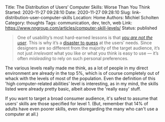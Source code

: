Title: The Distribution of Users’ Computer Skills: Worse Than You Think
Started: 2020-11-27 09:28:10
Date: 2020-11-27 09:28:10
Slug: link-distribution-user-computer-skills
Location: Home
Authors: Michiel Scholten
Category: thoughts
Tags: communication, dev, tech, web
Link: https://www.nngroup.com/articles/computer-skill-levels/
Status: published

> One of usability’s most hard-earned lessons is that <a href="https://www.nngroup.com/articles/design-priorities/"><em>you are not the user</em></a>. This is why it’s a <a href="https://www.nngroup.com/articles/guesses-vs-data/">disaster to guess</a> at the users’ needs. Since designers are so different from the majority of the target audience, it’s not just <em>irrelevant</em> what you like or what you think is easy to use — it’s often <em>misleading</em> to rely on such personal preferences.

The various levels really made me think, as a lot of people in my direct environment are already in the top 5%, which is of course completely out of whack with the levels of most of the population. Even the definition of this 'high computer-related abilities' level is interesting, as in my mind, the skills listed were already pretty basic, albeit above the 'really easy' stuff.

If you want to target a broad consumer audience, it's safest to assume that users' skills are those specified for level 1. (But, remember that 14% of adults have even poorer skills, even disregarding the many who can't use a computer at all.)
